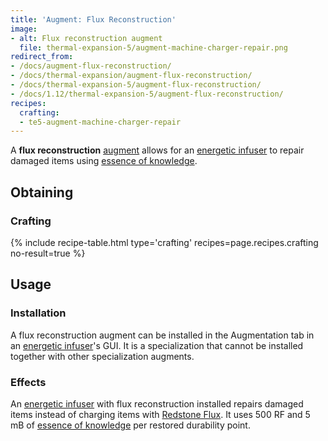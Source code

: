 ```yaml
---
title: 'Augment: Flux Reconstruction'
image:
- alt: Flux reconstruction augment
  file: thermal-expansion-5/augment-machine-charger-repair.png
redirect_from:
- /docs/augment-flux-reconstruction/
- /docs/thermal-expansion/augment-flux-reconstruction/
- /docs/thermal-expansion-5/augment-flux-reconstruction/
- /docs/1.12/thermal-expansion-5/augment-flux-reconstruction/
recipes:
  crafting:
  - te5-augment-machine-charger-repair
---
```


A **flux reconstruction** [augment](/docs/1.12/thermal-expansion/augments/) allows for an [energetic
infuser](/docs/1.12/thermal-expansion/energetic-infuser/) to repair damaged items using [essence of
knowledge](/docs/1.12/thermal-foundation/essence-of-knowledge/).


Obtaining
---------

### Crafting
{% include recipe-table.html type='crafting' recipes=page.recipes.crafting no-result=true %}


Usage
-----

### Installation
A flux reconstruction augment can be installed in the Augmentation tab in an
[energetic infuser](/docs/1.12/thermal-expansion/energetic-infuser/)'s GUI. It is a specialization that
cannot be installed together with other specialization augments.

### Effects
An [energetic infuser](/docs/1.12/thermal-expansion/energetic-infuser/) with flux reconstruction
installed repairs damaged items instead of charging items with [Redstone
Flux](/docs/redstone-flux/). It uses 500 RF and 5 mB of [essence of
knowledge](/docs/1.12/thermal-foundation/essence-of-knowledge/) per restored durability point.
